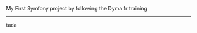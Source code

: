 My First Symfony project by following the Dyma.fr training

-----------------------------------
 
tada
